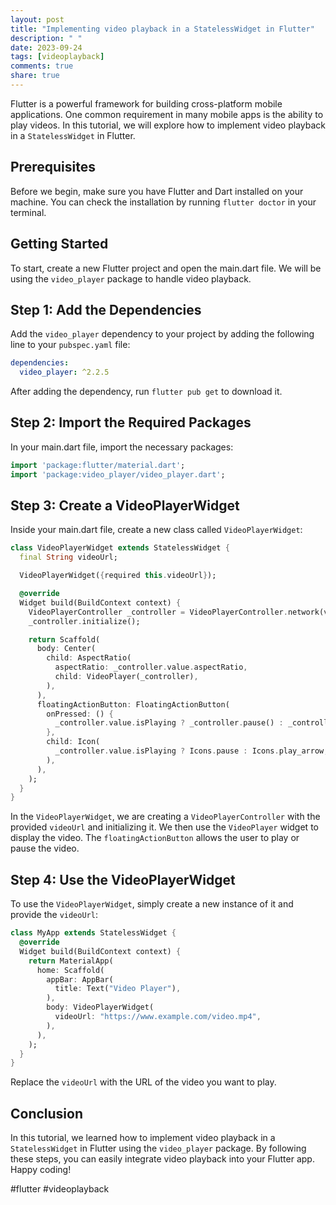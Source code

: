 ```yaml
---
layout: post
title: "Implementing video playback in a StatelessWidget in Flutter"
description: " "
date: 2023-09-24
tags: [videoplayback]
comments: true
share: true
---
```


Flutter is a powerful framework for building cross-platform mobile applications. One common requirement in many mobile apps is the ability to play videos. In this tutorial, we will explore how to implement video playback in a `StatelessWidget` in Flutter.

## Prerequisites
Before we begin, make sure you have Flutter and Dart installed on your machine. You can check the installation by running `flutter doctor` in your terminal.

## Getting Started
To start, create a new Flutter project and open the main.dart file. We will be using the `video_player` package to handle video playback.

## Step 1: Add the Dependencies
Add the `video_player` dependency to your project by adding the following line to your `pubspec.yaml` file:
```yaml
dependencies:
  video_player: ^2.2.5
```

After adding the dependency, run `flutter pub get` to download it.

## Step 2: Import the Required Packages
In your main.dart file, import the necessary packages:
```dart
import 'package:flutter/material.dart';
import 'package:video_player/video_player.dart';
```

## Step 3: Create a VideoPlayerWidget
Inside your main.dart file, create a new class called `VideoPlayerWidget`:
```dart
class VideoPlayerWidget extends StatelessWidget {
  final String videoUrl;

  VideoPlayerWidget({required this.videoUrl});

  @override
  Widget build(BuildContext context) {
    VideoPlayerController _controller = VideoPlayerController.network(videoUrl);
    _controller.initialize();

    return Scaffold(
      body: Center(
        child: AspectRatio(
          aspectRatio: _controller.value.aspectRatio,
          child: VideoPlayer(_controller),
        ),
      ),
      floatingActionButton: FloatingActionButton(
        onPressed: () {
          _controller.value.isPlaying ? _controller.pause() : _controller.play();
        },
        child: Icon(
          _controller.value.isPlaying ? Icons.pause : Icons.play_arrow,
        ),
      ),
    );
  }
}
```

In the `VideoPlayerWidget`, we are creating a `VideoPlayerController` with the provided `videoUrl` and initializing it. We then use the `VideoPlayer` widget to display the video. The `floatingActionButton` allows the user to play or pause the video.

## Step 4: Use the VideoPlayerWidget
To use the `VideoPlayerWidget`, simply create a new instance of it and provide the `videoUrl`:
```dart
class MyApp extends StatelessWidget {
  @override
  Widget build(BuildContext context) {
    return MaterialApp(
      home: Scaffold(
        appBar: AppBar(
          title: Text("Video Player"),
        ),
        body: VideoPlayerWidget(
          videoUrl: "https://www.example.com/video.mp4",
        ),
      ),
    );
  }
}
```

Replace the `videoUrl` with the URL of the video you want to play.

## Conclusion
In this tutorial, we learned how to implement video playback in a `StatelessWidget` in Flutter using the `video_player` package. By following these steps, you can easily integrate video playback into your Flutter app. Happy coding!

#flutter #videoplayback